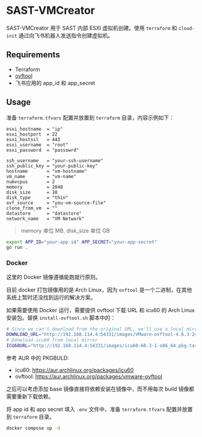 # SAST-VMCreator

SAST-VMCreator 用于 SAST 内部 ESXI 虚拟机创建。使用 `terraform` 和 `cloud-init` 通过向飞书机器人发送指令创建虚拟机。

## Requirements

- Terraform
- [ovftool](https://developer.broadcom.com/tools/open-virtualization-format-ovf-tool/latest)
- 飞书应用的 app_id 和 app_secret

## Usage

准备 `terraform.tfvars` 配置并放置到 `terraform` 目录，内容示例如下：

```hcl
esxi_hostname  = "ip"
esxi_hostport  = 22
esxi_hostssl   = 443
esxi_username  = "root"
esxi_password  = "passowrd"

ssh_username   = "your-ssh-username"
ssh_public_key = "your-public-key"
hostname       = "vm-hostname"
vm_name        = "vm-name"
numvcpus       = 2
memory         = 2048
disk_size      = 10
disk_type      = "thin"
ovf_source     = "you-vm-source-file"
clone_from_vm  = ""
datastore      = "datastore"
network_name   = "VM Network"
```
> memory 单位 MB, disk_size 单位 GB

```bash
export APP_ID="your-app-id" APP_SECRET="your-app-secret"
go run .
```

### Docker

这里的 Docker 镜像遵循能跑就行原则。

目前 docker 打包镜像用的是 Arch Linux，因为 `ovftool` 是一个二进制，在其他系统上暂时还没找到运行的解决方案。

如果需要使用 Docker 运行，需要提供 ovftool 下载 URL 和 icu60 的 Arch Linux 安装包。替换 `install-ovftool.sh` 脚本中的：

```bash
# Since we can't download from the original URL, we'll use a local mirror
DOWNLOAD_URL="http://192.168.114.4:54331/images/VMware-ovftool-4.6.3-24031167-lin.x86_64.zip"
# Donwload icu60 from local mirror
ICU60URL="http://192.168.114.4:54331/images/icu60-60.3-1-x86_64.pkg.tar.zst"
```

参考 AUR 中的 PKGBULD:

- icu60: https://aur.archlinux.org/packages/icu60
- ovftool: https://aur.archlinux.org/packages/vmware-ovftool

之后可以考虑添加 base 镜像直接将依赖安装在镜像中，而不用每次 build 镜像都需要重新下载依赖。

将 app id 和 app secret 填入 `.env` 文件中，准备 `terraform.tfvars` 配置并放置到 `terraform` 目录。

```bash
docker compose up -d
```

